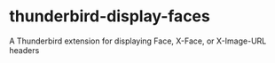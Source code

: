 # thunderbird-display-faces
A Thunderbird extension for displaying Face, X-Face, or X-Image-URL headers
